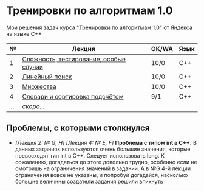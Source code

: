 # Тренировки по алгоритмам 1.0
Мои решения задач курса ["Тренировки по алгоритмам 1.0"](https://yandex.ru/yaintern/algorithm-training_1) от Яндекса на языке C++

| № | Лекция | OK/WA | Язык |
| - | - | - | - |
| 1 | [Сложность, тестирование, особые случаи](/1-%20complexity/lecture1.md) | 10/0 | C++ | 
| 2 | [Линейный поиск](/2-%20linear%20search/lecture2.md) | 10/0 | C++ | 
| 3 | [Множества](/3-%20set/lecture3.md) | 10/0 | C++ | 
| 4 | [Словари и сортировка подсчётом](/4-%20dictionaries/lecture4.md) | 9/1 | C++ |
| *...* | *скоро...* | | |

## Проблемы, с которыми столкнулся
- *[Лекция 2: № G, H] [Лекция 4: № E, F]* **Проблема с типом int в C++.** В данных заданиях используются очень большие значения, которые превосходят тип int в C++. Следует использовать long. К сожалению, догадаться до этого довольно трудно, особенно если не смотришь на ограничения значений в задании. А в №G 4-й лекции ограничения вовсе не указаны, и попробуй догадайся, насколько большие величины создатели задания решили впихнуть